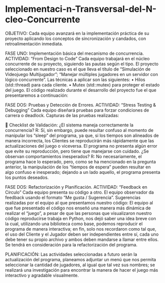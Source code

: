 # Implementaci-n-Transversal-del-N-cleo-Concurrente
OBJETIVO: Cada equipo avanzará en la implementación práctica de su proyecto aplicando los conceptos de sincronización y candados, con retroalimentación inmediata.
 
FASE UNO: Implementación básica del mecanismo de concurrencia.
ACTIVIDAD: “From Design to Code”
Cada equipo trabajará en el núcleo concurrente de su proyecto, siguiendo las pautas según el tipo.
El proyecto seleccionado en nuestro caso es el que lleva el título de “Simulación de Videojuego Multijugador”; “Manejar múltiples jugadores en un servidor con lógico concurrente”.
Las técnicas a aplicar son las siguientes:
•	Hilos (std::thread) para cada cliente.
•	Mutex (std::mutex) para proteger el estado del juego.
El código realizado durante el desarrollo del proyecto fue el que presentaremos a continuación:
 
FASE DOS: Pruebas y Detección de Errores.
ACTIVIDAD: “Stress Testing & Debugging”
Cada equipo diseñará pruebas para forzar condiciones de carrera o deadlock.
Capturas de las pruebas realizadas:
 
	Checklist de Validación:
¿El sistema maneja correctamente la concurrencia?
R: Sí, sin embargo, puede resultar confuso al momento de manipular los “sleep” del programa, ya que, si los tiempos son alineados de manera incorrecta, los Clientes se reproducirán más rápidamente que las actualizaciones del juego o viceversa. El programa no presenta algún error que evite su reproducción, pero tiene que manejarse con cuidado.
¿Se observan comportamientos inesperados?
R: No necesariamente, el programa hace lo esperado, pero, como se ha mencionado en la pregunta anterior, la manipulación de los “tiempos de espera” pueden resultar en algo confuso e inesperado; dejando a un lado aquello, el programa presenta los puntos deseados.
 
FASE DOS: Refactorización y Planificación.
ACTIVIDAD: “Feedback en Círculo”
Cada equipo presenta su código a otro. El equipo observador da feedback usando el formato “Me gusta / Sugerencia”.
Sugerencias realizadas por el equipo al que presentamos nuestro código:
El equipo al que fue presentado el código nos enseñó una manera más dinámica de realizar el “juego”, a pesar de que las personas que visualizaron nuestro código reproducirse trabaja en Python, nos dejó saber una idea breve con la cual, utilizando una biblioteca como base, podemos reproducir el programa de manera interactiva; en fin, solo nos recordaron como tal que, el uso del Cliente y el Jugador deben ser independientes entre sí, cada uno debe tener su propio archivo y ambos deben mandarse a llamar entre ellos. Se tendrá en consideración para la refactorización del programa.
 
PLANIFICACIÓN:
Las actividades seleccionadas a futuro serán la actualización del programa, planeamos adjuntar un menú que nos permita seleccionar la cantidad de jugadores, al igual que tal vez sus nombres; se realizará una investigación para encontrar la manera de hacer el juego más interactivo y agradable visualmente.

